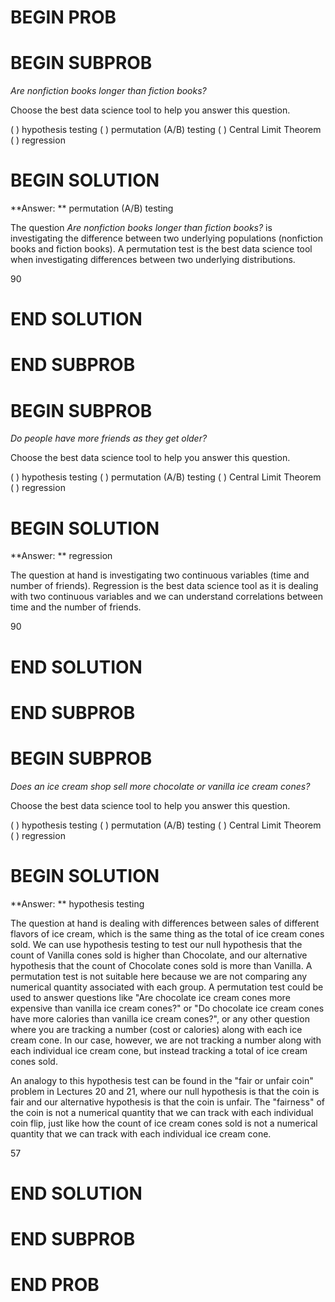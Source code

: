 # BEGIN PROB

# BEGIN SUBPROB

*Are nonfiction books longer than fiction books?*

Choose the best data science tool to help you answer this question.

( ) hypothesis testing
( ) permutation (A/B) testing
( ) Central Limit Theorem
( ) regression

# BEGIN SOLUTION

**Answer: ** permutation (A/B) testing

The question *Are nonfiction books longer than fiction books?* is investigating 
the difference between two underlying populations (nonfiction books and fiction books).
A permutation test is the best data science tool when investigating differences between two
underlying distributions. 

<average>90</average>

# END SOLUTION

# END SUBPROB

# BEGIN SUBPROB

*Do people have more friends as they get older?*

Choose the best data science tool to help you answer this question.

( ) hypothesis testing
( ) permutation (A/B) testing
( ) Central Limit Theorem
( ) regression

# BEGIN SOLUTION

**Answer: ** regression

The question at hand is investigating two continuous variables (time and number of friends). 
Regression is the best data science tool as it is dealing with two continuous variables and we can understand
correlations between time and the number of friends.

<average>90</average>

# END SOLUTION

# END SUBPROB

# BEGIN SUBPROB

*Does an ice cream shop sell more chocolate or vanilla ice cream cones?*

Choose the best data science tool to help you answer this question.

( ) hypothesis testing
( ) permutation (A/B) testing
( ) Central Limit Theorem
( ) regression

# BEGIN SOLUTION

**Answer: ** hypothesis testing

The question at hand is dealing with differences between sales of different flavors of ice cream, which is the same thing as the total of ice cream cones sold. We can use hypothesis testing to test our null hypothesis that the count of Vanilla cones sold is higher than Chocolate, and our alternative hypothesis that the count of Chocolate cones sold is more than Vanilla. A permutation test is not suitable here because we are not comparing any numerical quantity associated with each group. A permutation test could be used to answer questions like "Are chocolate ice cream cones more expensive than vanilla ice cream cones?" or "Do chocolate ice cream cones have more calories than vanilla ice cream cones?", or any other question where you are tracking a number (cost or calories) along with each ice cream cone. In our case, however, we are not tracking a number along with each individual ice cream cone, but instead tracking a total of ice cream cones sold.

An analogy to this hypothesis test can be found in the "fair or unfair coin" problem in Lectures 20 and 21, where our null hypothesis is that the coin is fair and our alternative hypothesis is that the coin is unfair. The "fairness" of the coin is not a numerical quantity that we can track with each individual coin flip, just like how the count of ice cream cones sold is not a numerical quantity that we can track with each individual ice cream cone.

<average>57</average>

# END SOLUTION

# END SUBPROB

# END PROB
